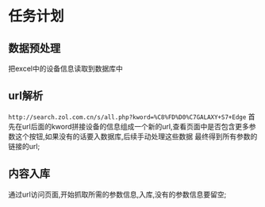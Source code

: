任务计划
===

## 数据预处理

把excel中的设备信息读取到数据库中

## url解析

`http://search.zol.com.cn/s/all.php?kword=%C8%FD%D0%C7GALAXY+S7+Edge`
首先在url后面的kword拼接设备的信息组成一个新的url,查看页面中是否包含更多参数这个按钮,如果没有的话要入数据库,后续手动处理这些数据
最终得到所有参数的链接的url;

## 内容入库

通过url访问页面,开始抓取所需的参数信息,入库,没有的参数信息要留空;